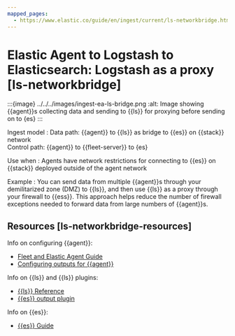 ```yaml
---
mapped_pages:
  - https://www.elastic.co/guide/en/ingest/current/ls-networkbridge.html
---
```


# Elastic Agent to Logstash to Elasticsearch: Logstash as a proxy [ls-networkbridge]

:::{image} ../../../images/ingest-ea-ls-bridge.png
:alt: Image showing {{agent}}s collecting data and sending to {{ls}} for proxying before sending on to {es}
:::

Ingest model
:   Data path: {{agent}} to {{ls}} as bridge to {{es}} on {{stack}} network<br> Control path: {{agent}} to {{fleet-server}} to {es}

Use when
:   Agents have network restrictions for connecting to {{es}} on {{stack}} deployed outside of the agent network

Example
:   You can send data from multiple {{agent}}s through your demilitarized zone (DMZ) to {{ls}}, and then use {{ls}} as a proxy through your firewall to {{ess}}. This approach helps reduce the number of firewall exceptions needed to forward data from large numbers of {{agent}}s.


## Resources [ls-networkbridge-resources]

Info on configuring {{agent}}:

* [Fleet and Elastic Agent Guide](https://www.elastic.co/guide/en/fleet/current)
* [Configuring outputs for {{agent}}](https://www.elastic.co/guide/en/fleet/current/elastic-agent-output-configuration.html)

Info on {{ls}} and {{ls}} plugins:

* [{{ls}} Reference](https://www.elastic.co/guide/en/logstash/current)
* [{{es}} output plugin](https://www.elastic.co/guide/en/logstash/current/plugins-outputs-elasticsearch.html)

Info on {{es}}:

* [{{es}} Guide](https://www.elastic.co/guide/en/elasticsearch/reference/current)

